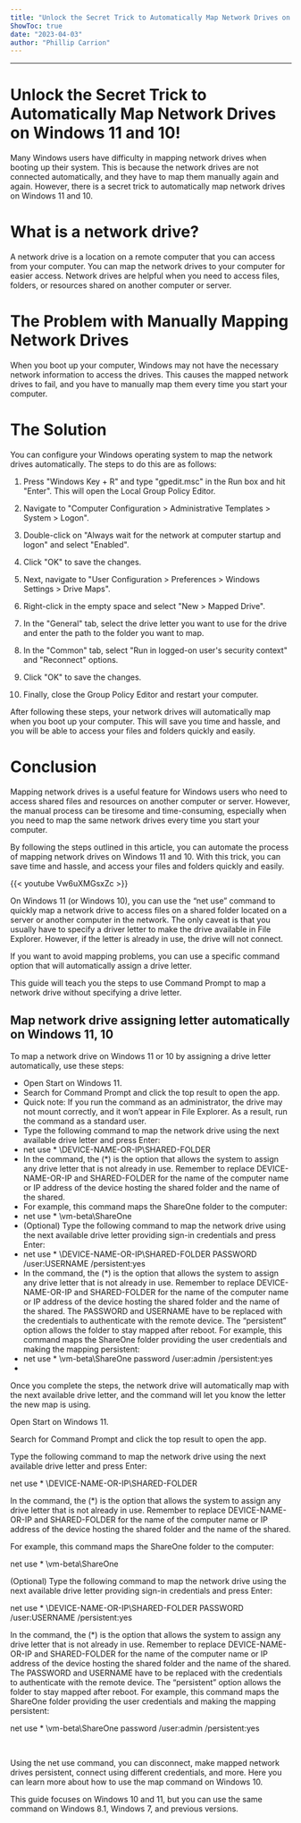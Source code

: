 ```yaml
---
title: "Unlock the Secret Trick to Automatically Map Network Drives on Windows 11 and 10!"
ShowToc: true 
date: "2023-04-03"
author: "Phillip Carrion"
---
```

*****
# Unlock the Secret Trick to Automatically Map Network Drives on Windows 11 and 10!

Many Windows users have difficulty in mapping network drives when booting up their system. This is because the network drives are not connected automatically, and they have to map them manually again and again. However, there is a secret trick to automatically map network drives on Windows 11 and 10.

# What is a network drive?

A network drive is a location on a remote computer that you can access from your computer. You can map the network drives to your computer for easier access. Network drives are helpful when you need to access files, folders, or resources shared on another computer or server.

# The Problem with Manually Mapping Network Drives

When you boot up your computer, Windows may not have the necessary network information to access the drives. This causes the mapped network drives to fail, and you have to manually map them every time you start your computer.

# The Solution

You can configure your Windows operating system to map the network drives automatically. The steps to do this are as follows:

1. Press "Windows Key + R" and type "gpedit.msc" in the Run box and hit "Enter". This will open the Local Group Policy Editor.

2. Navigate to "Computer Configuration > Administrative Templates > System > Logon".

3. Double-click on "Always wait for the network at computer startup and logon" and select "Enabled".

4. Click "OK" to save the changes.

5. Next, navigate to "User Configuration > Preferences > Windows Settings > Drive Maps".

6. Right-click in the empty space and select "New > Mapped Drive".

7. In the "General" tab, select the drive letter you want to use for the drive and enter the path to the folder you want to map.

8. In the "Common" tab, select "Run in logged-on user's security context" and "Reconnect" options.

9. Click "OK" to save the changes.

10. Finally, close the Group Policy Editor and restart your computer.

After following these steps, your network drives will automatically map when you boot up your computer. This will save you time and hassle, and you will be able to access your files and folders quickly and easily.

# Conclusion

Mapping network drives is a useful feature for Windows users who need to access shared files and resources on another computer or server. However, the manual process can be tiresome and time-consuming, especially when you need to map the same network drives every time you start your computer.

By following the steps outlined in this article, you can automate the process of mapping network drives on Windows 11 and 10. With this trick, you can save time and hassle, and access your files and folders quickly and easily.

{{< youtube Vw6uXMGsxZc >}} 



On Windows 11 (or Windows 10), you can use the “net use” command to quickly map a network drive to access files on a shared folder located on a server or another computer in the network. The only caveat is that you usually have to specify a driver letter to make the drive available in File Explorer. However, if the letter is already in use, the drive will not connect. 
 
If you want to avoid mapping problems, you can use a specific command option that will automatically assign a drive letter.
 
This guide will teach you the steps to use Command Prompt to map a network drive without specifying a drive letter.
 
## Map network drive assigning letter automatically on Windows 11, 10
 
To map a network drive on Windows 11 or 10 by assigning a drive letter automatically, use these steps:
 
- Open Start on Windows 11.
 - Search for Command Prompt and click the top result to open the app.
 - Quick note: If you run the command as an administrator, the drive may not mount correctly, and it won’t appear in File Explorer. As a result, run the command as a standard user.
 - Type the following command to map the network drive using the next available drive letter and press Enter:
 - net use * \\DEVICE-NAME-OR-IP\SHARED-FOLDER
 - In the command, the (*) is the option that allows the system to assign any drive letter that is not already in use. Remember to replace DEVICE-NAME-OR-IP and SHARED-FOLDER for the name of the computer name or IP address of the device hosting the shared folder and the name of the shared.
 - For example, this command maps the ShareOne folder to the computer:
 - net use * \\vm-beta\ShareOne
 - (Optional) Type the following command to map the network drive using the next available drive letter providing sign-in credentials and press Enter:
 - net use * \\DEVICE-NAME-OR-IP\SHARED-FOLDER PASSWORD /user:USERNAME /persistent:yes
 - In the command, the (*) is the option that allows the system to assign any drive letter that is not already in use. Remember to replace DEVICE-NAME-OR-IP and SHARED-FOLDER for the name of the computer name or IP address of the device hosting the shared folder and the name of the shared. The PASSWORD and USERNAME have to be replaced with the credentials to authenticate with the remote device. The “persistent” option allows the folder to stay mapped after reboot. For example, this command maps the ShareOne folder providing the user credentials and making the mapping persistent:
 - net use * \\vm-beta\ShareOne password /user:admin /persistent:yes
 - 

 
Once you complete the steps, the network drive will automatically map with the next available drive letter, and the command will let you know the letter the new map is using.
 
Open Start on Windows 11.
 
Search for Command Prompt and click the top result to open the app.
 
Type the following command to map the network drive using the next available drive letter and press Enter:
 
net use * \\DEVICE-NAME-OR-IP\SHARED-FOLDER
 
In the command, the (*) is the option that allows the system to assign any drive letter that is not already in use. Remember to replace DEVICE-NAME-OR-IP and SHARED-FOLDER for the name of the computer name or IP address of the device hosting the shared folder and the name of the shared.
 
For example, this command maps the ShareOne folder to the computer:
 
net use * \\vm-beta\ShareOne
 

 
(Optional) Type the following command to map the network drive using the next available drive letter providing sign-in credentials and press Enter:
 
net use * \\DEVICE-NAME-OR-IP\SHARED-FOLDER PASSWORD /user:USERNAME /persistent:yes
 
In the command, the (*) is the option that allows the system to assign any drive letter that is not already in use. Remember to replace DEVICE-NAME-OR-IP and SHARED-FOLDER for the name of the computer name or IP address of the device hosting the shared folder and the name of the shared. The PASSWORD and USERNAME have to be replaced with the credentials to authenticate with the remote device. The “persistent” option allows the folder to stay mapped after reboot. For example, this command maps the ShareOne folder providing the user credentials and making the mapping persistent:
 
net use * \\vm-beta\ShareOne password /user:admin /persistent:yes
 
 
 
Using the net use command, you can disconnect, make mapped network drives persistent, connect using different credentials, and more. Here you can learn more about how to use the map command on Windows 10.
 
This guide focuses on Windows 10 and 11, but you can use the same command on Windows 8.1, Windows 7, and previous versions. 




